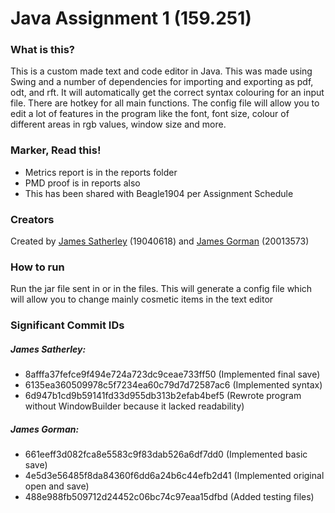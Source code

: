 # Java Assignment 1 (159.251)

### What is this?
This is a custom made text and code editor in Java. This was made using Swing and a number of dependencies for importing and exporting as pdf, odt, and rft. It will automatically get the correct syntax colouring for an input file. There are hotkey for all main functions. The config file will allow you to edit a lot of features in the program like the font, font size, colour of different areas in rgb values, window size and more.


### Marker, Read this!
+ Metrics report is in the reports folder
+ PMD proof is in reports also
+ This has been shared with Beagle1904 per Assignment Schedule


### Creators
Created by [James Satherley](https://github.com/JamesSatherley) (19040618) and [James Gorman](https://github.com/james50777) (20013573)


### How to run
Run the jar file sent in or in the files. This will generate a config file which will allow you to change mainly cosmetic items in the text editor


### Significant Commit IDs
##### James Satherley: 
+ 8afffa37fefce9f494e724a723dc9ceae733ff50 (Implemented final save)
+ 6135ea360509978c5f7234ea60c79d7d72587ac6 (Implemented syntax)
+ 6d947b1cd9b59141fd33d955db313b2efab4bef5 (Rewrote program without WindowBuilder because it lacked readability)
##### James Gorman: 
+ 661eeff3d082fca8e5583c9f83dab526a6df7dd0 (Implemented basic save)
+ 4e5d3e56485f8da84360f6dd6a24b6c44efb2d41 (Implemented original open and save)
+ 488e988fb509712d24452c06bc74c97eaa15dfbd (Added testing files)

